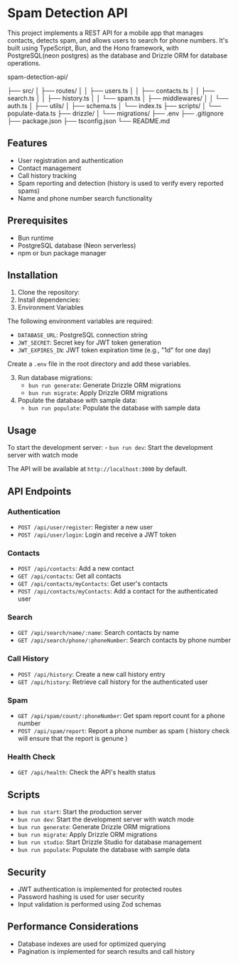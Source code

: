 # Spam Detection API

This project implements a REST API for a mobile app that manages contacts, detects spam, and allows users to search for phone numbers. It's built using TypeScript, Bun, and the Hono framework, with PostgreSQL(neon postgres) as the database and Drizzle ORM for database operations.

spam-detection-api/

├── src/
│   ├── routes/
│   │   ├── users.ts
│   │   ├── contacts.ts
│   │   ├── search.ts
│   │   ├── history.ts
│   │   └── spam.ts
│   ├── middlewares/
│   │   └── auth.ts
│   ├── utils/
│   ├── schema.ts
│   └── index.ts
├── scripts/
│   └── populate-data.ts
├── drizzle/
│   └── migrations/
├── .env
├── .gitignore
├── package.json
├── tsconfig.json
└── README.md

## Features

- User registration and authentication
- Contact management
- Call history tracking
- Spam reporting and detection (history is used to verify every reported spams)
- Name and phone number search functionality

## Prerequisites

- Bun runtime
- PostgreSQL database (Neon serverless)
- npm or bun package manager

## Installation

1. Clone the repository:
2. Install dependencies:
3. Environment Variables

The following environment variables are required:

- `DATABASE_URL`: PostgreSQL connection string
- `JWT_SECRET`: Secret key for JWT token generation
- `JWT_EXPIRES_IN`: JWT token expiration time (e.g., "1d" for one day)

Create a `.env` file in the root directory and add these variables.

3. Run database migrations:
   - `bun run generate`: Generate Drizzle ORM migrations
   - `bun run migrate`: Apply Drizzle ORM migrations
4. Populate the database with sample data:
   - `bun run populate`: Populate the database with sample data

## Usage

To start the development server: - `bun run dev`: Start the development server with watch mode

The API will be available at `http://localhost:3000` by default.

## API Endpoints

### Authentication

- `POST /api/user/register`: Register a new user
- `POST /api/user/login`: Login and receive a JWT token

### Contacts

- `POST /api/contacts`: Add a new contact
- `GET /api/contacts`: Get all contacts
- `GET /api/contacts/myContacts`: Get user's contacts
- `POST /api/contacts/myContacts`: Add a contact for the authenticated user

### Search

- `GET /api/search/name/:name`: Search contacts by name
- `GET /api/search/phone/:phoneNumber`: Search contacts by phone number

### Call History

- `POST /api/history`: Create a new call history entry
- `GET /api/history`: Retrieve call history for the authenticated user

### Spam

- `GET /api/spam/count/:phoneNumber`: Get spam report count for a phone number
- `POST /api/spam/report`: Report a phone number as spam ( history check will ensure that the report is genune )

### Health Check

- `GET /api/health`: Check the API's health status

## Scripts

- `bun run start`: Start the production server
- `bun run dev`: Start the development server with watch mode
- `bun run generate`: Generate Drizzle ORM migrations
- `bun run migrate`: Apply Drizzle ORM migrations
- `bun run studio`: Start Drizzle Studio for database management
- `bun run populate`: Populate the database with sample data

## Security

- JWT authentication is implemented for protected routes
- Password hashing is used for user security
- Input validation is performed using Zod schemas

## Performance Considerations

- Database indexes are used for optimized querying
- Pagination is implemented for search results and call history
